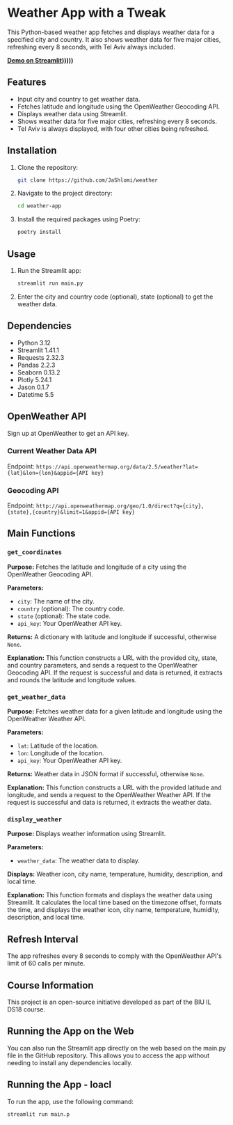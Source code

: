 # Weather App with a Tweak

This Python-based weather app fetches and displays weather data for a specified city and country. It also shows weather data for five major cities, refreshing every 8 seconds, with Tel Aviv always included.

**[Demo on Streamlit](https://weather-xcyw6hnvu2izthjrv2tqm2.streamlit.app/))))))**

## Features
- Input city and country to get weather data.
- Fetches latitude and longitude using the OpenWeather Geocoding API.
- Displays weather data using Streamlit.
- Shows weather data for five major cities, refreshing every 8 seconds.
- Tel Aviv is always displayed, with four other cities being refreshed.

## Installation
1. Clone the repository:
    ```bash
    git clone https://github.com/JaShlomi/weather
    ```
2. Navigate to the project directory:
    ```bash
    cd weather-app
    ```
3. Install the required packages using Poetry:
    ```bash
    poetry install
    ```

## Usage
1. Run the Streamlit app:
    ```bash
    streamlit run main.py
    ```
2. Enter the city and country code (optional), state (optional) to get the weather data.

## Dependencies
- Python 3.12
- Streamlit 1.41.1
- Requests 2.32.3
- Pandas 2.2.3
- Seaborn 0.13.2
- Plotly 5.24.1
- Jason 0.1.7
- Datetime 5.5

## OpenWeather API
Sign up at OpenWeather to get an API key.

### Current Weather Data API
Endpoint: `https://api.openweathermap.org/data/2.5/weather?lat={lat}&lon={lon}&appid={API key}`

### Geocoding API
Endpoint: `http://api.openweathermap.org/geo/1.0/direct?q={city},{state},{country}&limit=1&appid={API key}`

## Main Functions

### `get_coordinates`
**Purpose:** Fetches the latitude and longitude of a city using the OpenWeather Geocoding API.

**Parameters:**
- `city`: The name of the city.
- `country` (optional): The country code.
- `state` (optional): The state code.
- `api_key`: Your OpenWeather API key.

**Returns:** A dictionary with latitude and longitude if successful, otherwise `None`.

**Explanation:** This function constructs a URL with the provided city, state, and country parameters, and sends a request to the OpenWeather Geocoding API. If the request is successful and data is returned, it extracts and rounds the latitude and longitude values.

### `get_weather_data`
**Purpose:** Fetches weather data for a given latitude and longitude using the OpenWeather Weather API.

**Parameters:**
- `lat`: Latitude of the location.
- `lon`: Longitude of the location.
- `api_key`: Your OpenWeather API key.

**Returns:** Weather data in JSON format if successful, otherwise `None`.

**Explanation:** This function constructs a URL with the provided latitude and longitude, and sends a request to the OpenWeather Weather API. If the request is successful and data is returned, it extracts the weather data.

### `display_weather`
**Purpose:** Displays weather information using Streamlit.

**Parameters:**
- `weather_data`: The weather data to display.

**Displays:** Weather icon, city name, temperature, humidity, description, and local time.

**Explanation:** This function formats and displays the weather data using Streamlit. It calculates the local time based on the timezone offset, formats the time, and displays the weather icon, city name, temperature, humidity, description, and local time.

## Refresh Interval
The app refreshes every 8 seconds to comply with the OpenWeather API's limit of 60 calls per minute.

## Course Information
This project is an open-source initiative developed as part of the BIU IL DS18 course.

## Running the App on the Web
You can also run the Streamlit app directly on the web based on the main.py file in the GitHub repository. This allows you to access the app without needing to install any dependencies locally.

## Running the App - loacl
To run the app, use the following command:
```bash
streamlit run main.p

